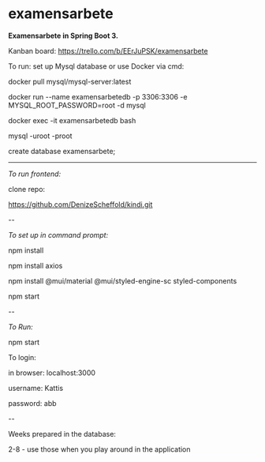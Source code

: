 # examensarbete


**Examensarbete in Spring Boot 3.** 

Kanban board: https://trello.com/b/EErJuPSK/examensarbete



To run: set up Mysql database or use Docker via cmd:


docker pull mysql/mysql-server:latest


docker run --name examensarbetedb -p 3306:3306 -e MYSQL_ROOT_PASSWORD=root -d mysql


docker exec -it examensarbetedb bash


mysql -uroot -proot


create database examensarbete;

-----------------------


*To run frontend:* 

clone repo: 

https://github.com/DenizeScheffold/kindi.git

--

*To set up in command prompt:* 

npm install

npm install axios

npm install @mui/material @mui/styled-engine-sc styled-components

npm start

--


*To Run:* 

npm start

To login: 

in browser: localhost:3000

username: Kattis 

password: abb

--

Weeks prepared in the database: 

2-8 - use those when you play around in the application 

